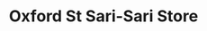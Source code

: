 ---
title: "Oxford St Sari-Sari Store"
url: /iligan-city/oxford-st-sari-sari-store/
shop: Supermarkt
---